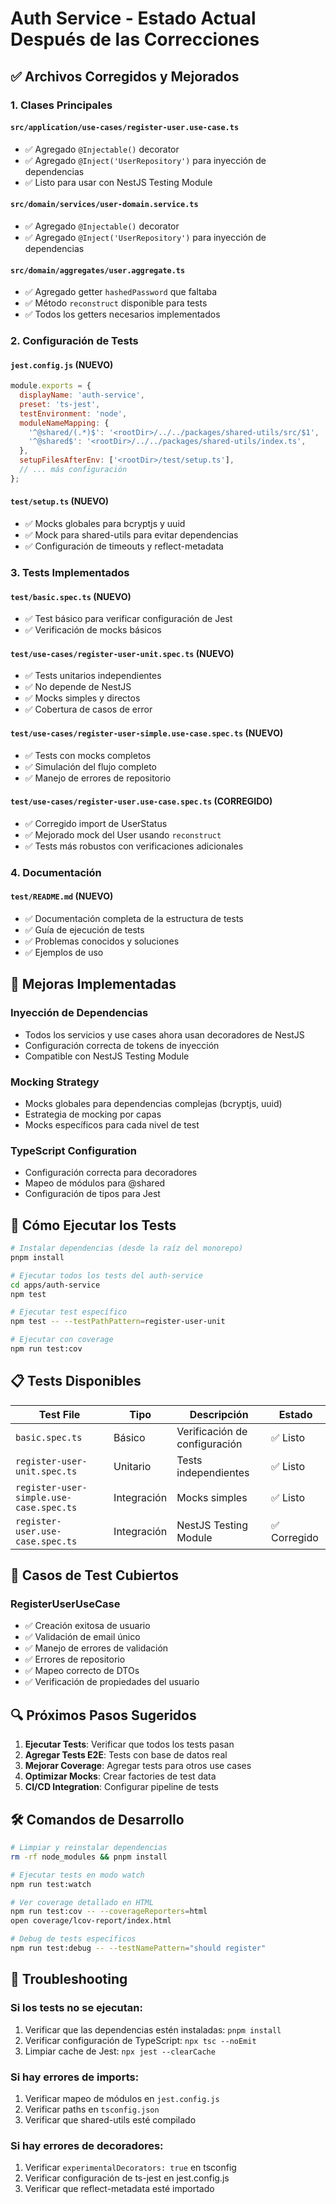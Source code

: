 # Auth Service - Estado Actual Después de las Correcciones

## ✅ Archivos Corregidos y Mejorados

### 1. Clases Principales

#### `src/application/use-cases/register-user.use-case.ts`

- ✅ Agregado `@Injectable()` decorator
- ✅ Agregado `@Inject('UserRepository')` para inyección de dependencias
- ✅ Listo para usar con NestJS Testing Module

#### `src/domain/services/user-domain.service.ts`

- ✅ Agregado `@Injectable()` decorator
- ✅ Agregado `@Inject('UserRepository')` para inyección de dependencias

#### `src/domain/aggregates/user.aggregate.ts`

- ✅ Agregado getter `hashedPassword` que faltaba
- ✅ Método `reconstruct` disponible para tests
- ✅ Todos los getters necesarios implementados

### 2. Configuración de Tests

#### `jest.config.js` (NUEVO)

```javascript
module.exports = {
  displayName: 'auth-service',
  preset: 'ts-jest',
  testEnvironment: 'node',
  moduleNameMapping: {
    '^@shared/(.*)$': '<rootDir>/../../packages/shared-utils/src/$1',
    '^@shared$': '<rootDir>/../../packages/shared-utils/index.ts',
  },
  setupFilesAfterEnv: ['<rootDir>/test/setup.ts'],
  // ... más configuración
};
```

#### `test/setup.ts` (NUEVO)

- ✅ Mocks globales para bcryptjs y uuid
- ✅ Mock para shared-utils para evitar dependencias
- ✅ Configuración de timeouts y reflect-metadata

### 3. Tests Implementados

#### `test/basic.spec.ts` (NUEVO)

- ✅ Test básico para verificar configuración de Jest
- ✅ Verificación de mocks básicos

#### `test/use-cases/register-user-unit.spec.ts` (NUEVO)

- ✅ Tests unitarios independientes
- ✅ No depende de NestJS
- ✅ Mocks simples y directos
- ✅ Cobertura de casos de error

#### `test/use-cases/register-user-simple.use-case.spec.ts` (NUEVO)

- ✅ Tests con mocks completos
- ✅ Simulación del flujo completo
- ✅ Manejo de errores de repositorio

#### `test/use-cases/register-user.use-case.spec.ts` (CORREGIDO)

- ✅ Corregido import de UserStatus
- ✅ Mejorado mock del User usando `reconstruct`
- ✅ Tests más robustos con verificaciones adicionales

### 4. Documentación

#### `test/README.md` (NUEVO)

- ✅ Documentación completa de la estructura de tests
- ✅ Guía de ejecución de tests
- ✅ Problemas conocidos y soluciones
- ✅ Ejemplos de uso

## 🔧 Mejoras Implementadas

### Inyección de Dependencias

- Todos los servicios y use cases ahora usan decoradores de NestJS
- Configuración correcta de tokens de inyección
- Compatible con NestJS Testing Module

### Mocking Strategy

- Mocks globales para dependencias complejas (bcryptjs, uuid)
- Estrategia de mocking por capas
- Mocks específicos para cada nivel de test

### TypeScript Configuration

- Configuración correcta para decoradores
- Mapeo de módulos para @shared
- Configuración de tipos para Jest

## 🚀 Cómo Ejecutar los Tests

```bash
# Instalar dependencias (desde la raíz del monorepo)
pnpm install

# Ejecutar todos los tests del auth-service
cd apps/auth-service
npm test

# Ejecutar test específico
npm test -- --testPathPattern=register-user-unit

# Ejecutar con coverage
npm run test:cov
```

## 📋 Tests Disponibles

| Test File                               | Tipo        | Descripción                   | Estado       |
| --------------------------------------- | ----------- | ----------------------------- | ------------ |
| `basic.spec.ts`                         | Básico      | Verificación de configuración | ✅ Listo     |
| `register-user-unit.spec.ts`            | Unitario    | Tests independientes          | ✅ Listo     |
| `register-user-simple.use-case.spec.ts` | Integración | Mocks simples                 | ✅ Listo     |
| `register-user.use-case.spec.ts`        | Integración | NestJS Testing Module         | ✅ Corregido |

## 🎯 Casos de Test Cubiertos

### RegisterUserUseCase

- ✅ Creación exitosa de usuario
- ✅ Validación de email único
- ✅ Manejo de errores de validación
- ✅ Errores de repositorio
- ✅ Mapeo correcto de DTOs
- ✅ Verificación de propiedades del usuario

## 🔍 Próximos Pasos Sugeridos

1. **Ejecutar Tests**: Verificar que todos los tests pasan
2. **Agregar Tests E2E**: Tests con base de datos real
3. **Mejorar Coverage**: Agregar tests para otros use cases
4. **Optimizar Mocks**: Crear factories de test data
5. **CI/CD Integration**: Configurar pipeline de tests

## 🛠️ Comandos de Desarrollo

```bash
# Limpiar y reinstalar dependencias
rm -rf node_modules && pnpm install

# Ejecutar tests en modo watch
npm run test:watch

# Ver coverage detallado en HTML
npm run test:cov -- --coverageReporters=html
open coverage/lcov-report/index.html

# Debug de tests específicos
npm run test:debug -- --testNamePattern="should register"
```

## 🔧 Troubleshooting

### Si los tests no se ejecutan:

1. Verificar que las dependencias estén instaladas: `pnpm install`
2. Verificar configuración de TypeScript: `npx tsc --noEmit`
3. Limpiar cache de Jest: `npx jest --clearCache`

### Si hay errores de imports:

1. Verificar mapeo de módulos en `jest.config.js`
2. Verificar paths en `tsconfig.json`
3. Verificar que shared-utils esté compilado

### Si hay errores de decoradores:

1. Verificar `experimentalDecorators: true` en tsconfig
2. Verificar configuración de ts-jest en jest.config.js
3. Verificar que reflect-metadata esté importado
